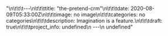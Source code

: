 "\n\t\t\t---\n\t\t\ttitle: \"the-pretend-crm\"\n\t\t\tdate: 2020-08-09T05:33:00Z\n\t\t\timage: no image\n\t\t\tcategories: no categories\n\t\t\tdescription: Imagination is a feature.\n\t\t\tdraft: true\n\t\t\tproject_info: undefined\n      ---\n      undefined"
